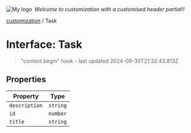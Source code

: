 <div style="display:flex; align-items:center;">
  <img alt="My logo" src="https://placehold.co/100x50" style="margin-right: .5em;" />
  <em>Welcome to customization with a customised header partial!!</em>
</div>

[customization](index.md) / Task

# Interface: Task

> "content.begin" hook - last updated 2024-09-30T21:32:43.813Z

## Properties

| Property | Type |
| ------ | ------ |
| `description` | `string` |
| `id` | `number` |
| `title` | `string` |
